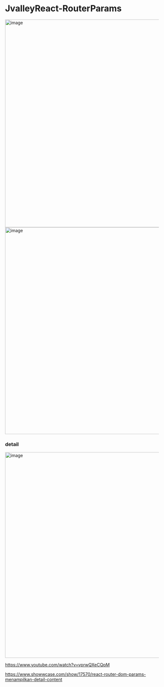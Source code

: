 # JvalleyReact-RouterParams

<img width="680" alt="image" src="https://user-images.githubusercontent.com/78794419/194193581-a4646582-4c83-44c7-90aa-2c0bb1f1a0d2.png">

<img width="677" alt="image" src="https://user-images.githubusercontent.com/78794419/194193458-0aac2aea-df28-40cf-9c08-f2c5a2ddc8e0.png">

### detail

<img width="673" alt="image" src="https://user-images.githubusercontent.com/78794419/194193482-2d1647dc-a319-49cc-a8af-4fd808d3ff77.png">

https://www.youtube.com/watch?v=vprwQXeCQpM

https://www.showwcase.com/show/17570/react-router-dom-params-menampilkan-detail-content
